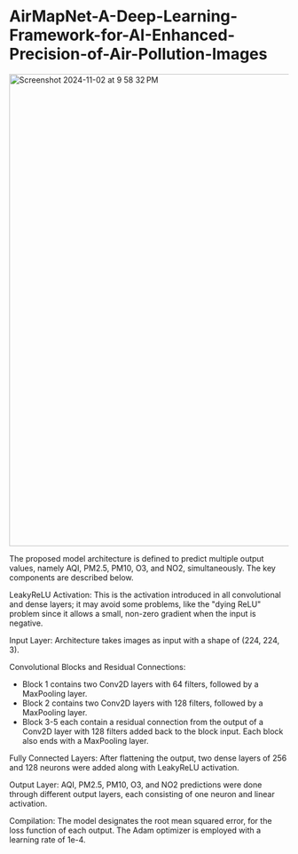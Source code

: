# AirMapNet-A-Deep-Learning-Framework-for-AI-Enhanced-Precision-of-Air-Pollution-Images

<img width="850" alt="Screenshot 2024-11-02 at 9 58 32 PM" src="https://github.com/user-attachments/assets/7d7ac808-5bc5-41a0-918b-24177d518c77">


The proposed model architecture is defined to predict multiple output values, namely AQI, PM2.5, PM10, O3, and NO2, simultaneously. The key components are described below.

LeakyReLU Activation: This is the activation introduced in all convolutional and dense layers; it may avoid some problems, like the "dying ReLU" problem since it allows a small, non-zero gradient when the input is negative.

Input Layer: Architecture takes images as input with a shape of (224, 224, 3).

Convolutional Blocks and Residual Connections:
- Block 1 contains two Conv2D layers with 64 filters, followed by a MaxPooling layer.
- Block 2 contains two Conv2D layers with 128 filters, followed by a MaxPooling layer.
- Block 3-5 each contain a residual connection from the output of a Conv2D layer with 128 filters added back to the block input. Each block also ends with a MaxPooling layer.

Fully Connected Layers: After flattening the output, two dense layers of 256 and 128 neurons were added along with LeakyReLU activation.

Output Layer: AQI, PM2.5, PM10, O3, and NO2 predictions were done through different output layers, each consisting of one neuron and linear activation.

Compilation: The model designates the root mean squared error, for the loss function of each output. The Adam optimizer is employed with a learning rate of 1e-4.
